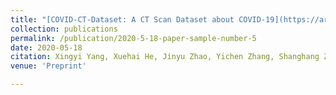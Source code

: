 ```yaml
---
title: "[COVID-CT-Dataset: A CT Scan Dataset about COVID-19](https://arxiv.org/abs/2003.13865)"
collection: publications
permalink: /publication/2020-5-18-paper-sample-number-5
date: 2020-05-18
citation: Xingyi Yang, Xuehai He, Jinyu Zhao, Yichen Zhang, Shanghang Zhang, Pengtao Xie
venue: 'Preprint'

---
```




